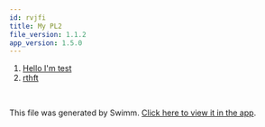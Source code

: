 ```yaml
---
id: rvjfi
title: My PL2
file_version: 1.1.2
app_version: 1.5.0
---
```


<!-- Steps - Do not remove this comment -->
1. [Hello I'm test](hello-im-test.0zoyz.sw.md)
2. [rthft](/repos/OY6VN6VGOcBdgWRhxnrn/docs/BWXm1Jg2i28FOlZkcdwi)


<br/>

This file was generated by Swimm. [Click here to view it in the app](/repos/ls4DA2fLasmQuEbT4ipw/playlists/rvjfi).
